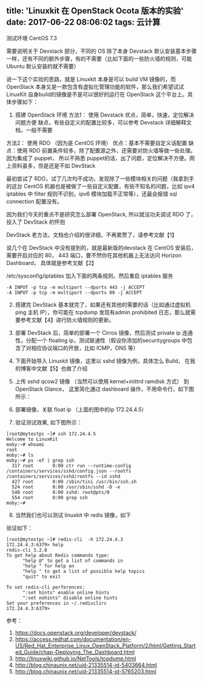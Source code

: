 title: 'Linuxkit 在 OpenStack Ocota 版本的实验'
date: 2017-06-22 08:06:02
tags: 云计算
---

测试环境 CentOS 7.3

需要说明关于 Devstack 部分，不同的 OS 除了本身 Devstack 默认安装基本步骤一样，还有不同的额外步骤，有的不需要（比如下面的一些防火墙的规则，可能 Ubuntu 默认安装的就不需要）

说一下这个实验的思路，就是 Linuxkit 本身是可以 build VM 镜像的，而 OpenStack 本身又是一款包含有虚拟化管理功能的软件，那么我们希望试试 LinuxKit 自身build的镜像是不是可以很好的运行在 OpenStack 这个平台上。具体步骤如下：

1. 搭建 OpenStack 环境
方法1： 使用 Devstack
优点，简单，快速，定位解决问题方便
缺点，有些自定义的配置比较多，可以参考 Devstack 详细解释文档，一般不需要

方法2： 使用 RDO （因为是 CentOS 环境）
优点：基本不需要自定义话配置
缺点：使用 RDO 前置条件较多，除了配置源之外，还需要对防火墙等做一些处理。因为集成了 puppet， 所以不熟悉 puppet的话，出了问题，定位解决不方便。网上资料虽多，但是还是不如 DevStack 

最初尝试了 RDO，试了几次均不成功，发现除了一些模块相关的问题（我拿到手的这台 CentOS 机器也是被做了一些自定义配置，有些不知名的问题，比如 ipv4 iptables 中 filter 规则不识别，ipv6 模块加载不正常等），还最会报错 sql connection 配置没有。 

因为我们今天的重点不是研究怎么部署 OpenStack, 所以就没功夫调试 RDO 了，投入了 DevStack 的怀抱

DevStack 老方法，文档也介绍的很详细，不再累赘了，请参考文献【1】

说几个在 DevStack 中没有提到的，就是最新版的devstack 在 CentOS 安装后，需要开启对应的 80， 443 端口，要不然你在其他机器上无法访问 Horizon Dashboard， 具体就是参考文献【2】

/etc/sysconfig/iptables 加入下面的两条规则，然后重启 iptables 服务

```
-A INPUT -p tcp -m multiport --dports 443 -j ACCEPT
-A INPUT -p tcp -m multiport --dports 80 -j ACCEPT
```

2. 搭建完 DevStack 基本就完了，如果还有其他的需要的话（比如通过虚拟机ping 主机 IP），你可能在 tcpdump 发现有admin prohibited 日志，那么就需要参考文献【4】进行防火墙规则的更新。

3. 部署 DevStack 后，简单的部署一个 Cirros 镜像，然后测试 private ip 连通性，分配一个 floating ip，测试联通性（假设你添加的securitygroups 中包含了对相应协议端口的开放，比如 ICMP，DNS 等）

4. 下面开始导入 Linuxkit 镜像，这里以 sshd 镜像为例，具体怎么 Build， 在我的博客中文献【5】也做了介绍

5. 上传 sshd qcow2 镜像 （当然可以使用 kernel+inittrd ramdisk 方式） 到 OpenStack Glance， 这里简化通过 dashboard 操作，不用命令行，如下图所示：


6. 部署镜像，关联 float ip （上面的图中的ip  172.24.4.5）

7. 验证测试效果, 如下图所示：

```
[root@mytestpc ~]# ssh 172.24.4.5
Welcome to LinuxKit
moby:~# whoami
root
moby:~# ls
moby:~# ps -ef | grep ssh
  317 root       0:00 ctr run --runtime-config /containers/services/sshd/config.json --rootfs /containers/services/sshd/rootfs --id sshd
  427 root       0:00 /sbin/tini /usr/bin/ssh.sh
  524 root       0:00 /usr/sbin/sshd -D -e
  548 root       0:00 sshd: root@pts/0
  554 root       0:00 grep ssh
moby:~#
```

8. 当然我们也可以测试 linuxkit 中 redis 镜像，如下

验证如下：

```
[root@mytestpc ~]# redis-cli  -h 172.24.4.3
172.24.4.3:6379> help
redis-cli 3.2.8
To get help about Redis commands type:
      "help @" to get a list of commands in
      "help " for help on
      "help " to get a list of possible help topics
      "quit" to exit

To set redis-cli perferences:
      ":set hints" enable online hints
      ":set nohints" disable online hints
Set your preferences in ~/.redisclirc
172.24.4.3:6379>
```

参考：

1. https://docs.openstack.org/developer/devstack/
2. https://access.redhat.com/documentation/en-US/Red_Hat_Enterprise_Linux_OpenStack_Platform/2/html/Getting_Started_Guide/chap-Deploying_The_Dashboard.html
3. http://linuxwiki.github.io/NetTools/tcpdump.html
4. http://blog.chinaunix.net/uid-21335514-id-5403664.html
5. http://blog.chinaunix.net/uid-21335514-id-5765203.html
